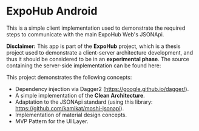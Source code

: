 # ExpoHub Android

This is a simple client implementation used to demonstrate the required steps to communicate with the main ExpoHub Web's JSONApi.

**Disclaimer:** This app is part of the **ExpoHub** project, which is a thesis project used to demonstrate a client-server architecture development, and thus it should be considered to be in an **experimental phase**. The source containing the server-side implementation can be found here:

This project demonstrates the following concepts:
* Dependency injection via Dagger2 (https://google.github.io/dagger/).
* A simple implementation of the **Clean Architecture**.
* Adaptation to the JSONApi standard (using this library: https://github.com/kamikat/moshi-jsonapi).
* Implementation of material design concepts.
* MVP Pattern for the UI Layer.